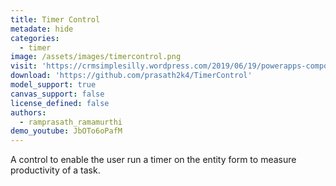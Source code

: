 ```yaml
---
title: Timer Control
metadate: hide
categories:
  - timer
image: /assets/images/timercontrol.png
visit: 'https://crmsimplesilly.wordpress.com/2019/06/19/powerapps-component-framework-start-stop-clock-control/'
download: 'https://github.com/prasath2k4/TimerControl'
model_support: true
canvas_support: false
license_defined: false
authors:
  - ramprasath_ramamurthi
demo_youtube: JbOTo6oPafM
---
```


A control to enable the user run a timer on the entity form to measure productivity of a task.
